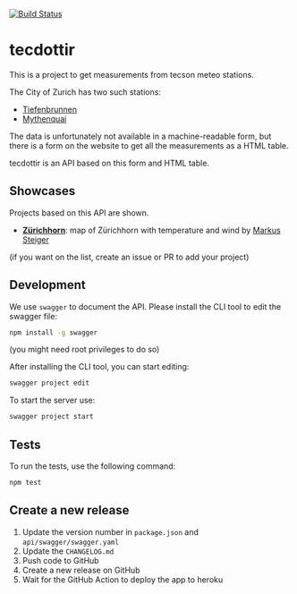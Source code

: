 [![Build Status](https://github.com/metaodi/tecdottir/actions/workflows/build.yml/badge.svg)](https://github.com/metaodi/tecdottir/actions/workflows/build.yml)

# tecdottir

This is a project to get measurements from tecson meteo stations.

The City of Zurich has two such stations:

* [Tiefenbrunnen](https://www.tecson-data.ch/zurich/tiefenbrunnen/index.php)
* [Mythenquai](https://www.tecson-data.ch/zurich/mythenquai/index.php)

The data is unfortunately not available in a machine-readable form, but there is a form on the website to get all the measurements as a HTML table.

tecdottir is an API based on this form and HTML table.

## Showcases

Projects based on this API are shown.

* [**Zürichhorn**](https://editioneffet.ch/03069/zuerichhorn.html): map of Zürichhorn with temperature and wind by [Markus Steiger](https://github.com/01241)

(if you want on the list, create an issue or PR to add your project)

## Development

We use `swagger` to document the API.
Please install the CLI tool to edit the swagger file:

```bash
npm install -g swagger
```

(you might need root privileges to do so)

After installing the CLI tool, you can start editing:

```bash
swagger project edit
```

To start the server use:

```bash
swagger project start
```

## Tests

To run the tests, use the following command:

```bash
npm test
```

## Create a new release

1. Update the version number in `package.json` and `api/swagger/swagger.yaml`
1. Update the `CHANGELOG.md`
1. Push code to GitHub
1. Create a new release on GitHub
1. Wait for the GitHub Action to deploy the app to heroku
